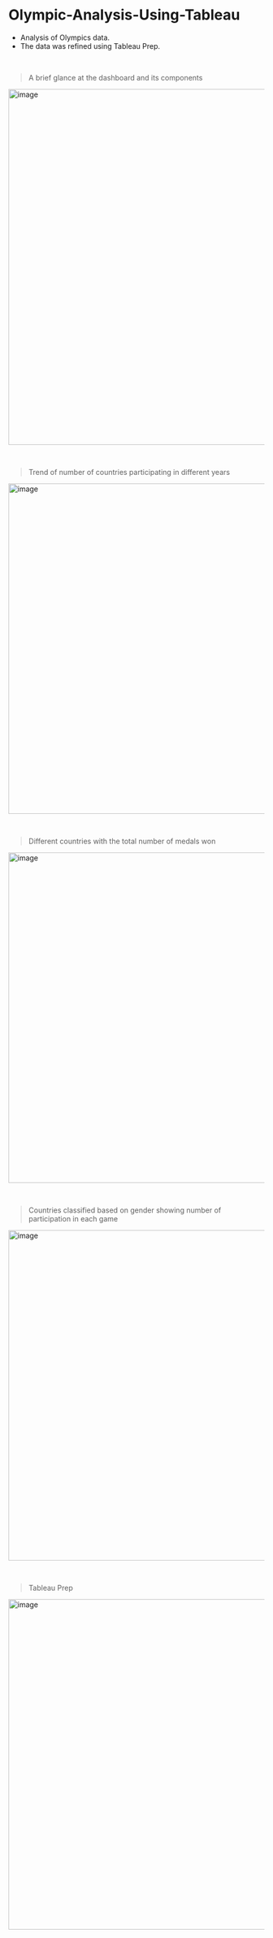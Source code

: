 # Olympic-Analysis-Using-Tableau
- Analysis of Olympics data. 
- The data was refined using Tableau Prep.
<p>&nbsp;</p>

> A brief glance at the dashboard and its components
 
<img width="700" alt="image" src="https://github.com/Noor291/Olympic-Analysis-Using-Tableau/assets/78134535/aedb7542-2008-4cd2-884e-26afd66f62d4">
<p>&nbsp;</p>

> Trend of number of countries participating in different years
<img width="650" alt="image" src="https://github.com/Noor291/Olympic-Analysis-Using-Tableau/assets/78134535/3806d51c-861f-4b2b-8441-5a0e9190a896">
<p>&nbsp;</p>

> Different countries with the total number of medals won
<img width="650" alt="image" src="https://github.com/Noor291/Olympic-Analysis-Using-Tableau/assets/78134535/7f219327-17b6-49d5-8988-7a4499208b1f">
<p>&nbsp;</p>

> Countries classified based on gender showing number of participation in each game
<img width="650" alt="image" src="https://github.com/Noor291/Olympic-Analysis-Using-Tableau/assets/78134535/2c5f5374-72b0-42af-b35c-ecd320754d39">
<p>&nbsp;</p>

> Tableau Prep
<img width="650" alt="image" margin="3px" src="https://github.com/Noor291/Olympic-Analysis-Using-Tableau/assets/78134535/f32e58d6-5d03-40b1-bb8a-93f6afc2df9e">

